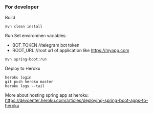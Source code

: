### For developer
Build
```shell
mvn clean install
```
Run
Set environmen variables:
- BOT_TOKEN //telegram bot token
- ROOT_URL //root url of application like https://myapp.com

```shell
mvn spring-boot:run
```
Deploy to Heroku
```shell
heroku login
git push heroku master
heroku logs --tail
```
More about hosting spring app at heroku:
https://devcenter.heroku.com/articles/deploying-spring-boot-apps-to-heroku
